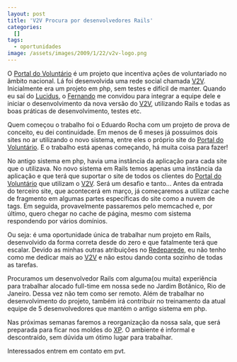 ```yaml
--- 
layout: post
title: 'V2V Procura por desenvolvedores Rails'
categories: 
  []
tags:
  - oportunidades
image: /assets/images/2009/1/22/v2v-logo.png
---
```


O [Portal do Voluntário][pv] é um projeto que incentiva ações de voluntariado no âmbito nacional. Lá foi desenvolvida uma rede social chamada [V2V][]. Inicialmente era um projeto em php, sem testes e difícil de manter. Quando eu saí do [Lucidus][], o [Fernando][] me convidou para integrar a equipe dele e iniciar o desenvolvimento da nova versão do [V2V][], utilizando Rails e todas as boas práticas de desenvolvimento, testes etc.

Quem começou o trabalho foi o Eduardo Rocha com um projeto de prova de conceito, eu dei continuidade. Em menos de 6 meses já possuímos dois sites no ar utilizando o novo sistema, entre eles o próprio site do [Portal do Voluntário][pv]. E o trabalho está apenas começando, há muita coisa para fazer!

No antigo sistema em php, havia uma instância da aplicação para cada site que o utilizava. No novo sistema em Rails temos apenas uma instância da aplicação e que terá que suportar o site de todos os clientes do [Portal do Voluntário][pv] que utilizam o [V2V][]. Será um desafio e tanto... Antes da entrada do terceiro site, que acontecerá em março, já começaremos a utilizar cache de fragmento em algumas partes específicas do site como a nuvem de tags. Em seguida, provavelmente passaremos pelo memcached e, por último, quero chegar no cache de página, mesmo com sistema respondendo por vários domínios.

Ou seja: é uma oportunidade única de trabalhar num projeto em Rails, desenvolvido da forma correta desde do zero e que fatalmente terá que escalar. Devido as minhas outras atribuições no [Redeparede][rp], eu não tenho como me dedicar mais ao [V2V][] e não estou dando conta sozinho de todas as tarefas.

Procuramos um desenvolvedor Rails com alguma(ou muita) experiência para trabalhar alocado full-time em nossa sede no Jardim Botânico, Rio de Janeiro. Dessa vez não tem como ser remoto. Além de trabalhar no desenvolvimento do projeto, também irá contribuir no treinamento da atual equipe de 5 desenvolvedores que mantém o antigo sistema em php.

Nas próximas semanas faremos a reorganização da nossa sala, que será preparada para ficar nos moldes do [XP][]. O ambiente é informal e descontraído, sem dúvida um ótimo lugar para trabalhar.

Interessados entrem em contato em pvt.

[XP]: http://www.improveit.com.br/xp
[rp]: http://redeparede.com.br
[Lucidus]: http://blog.improveit.com.br/articles/2007/05/15/xp-rio-conheca-o-projeto-xp-do-grupo-santa-isabel
[Fernando]: http://github.com/elefante
[V2V]: http://v2v.org.br
[pv]: http://portaldovoluntario.org.br
